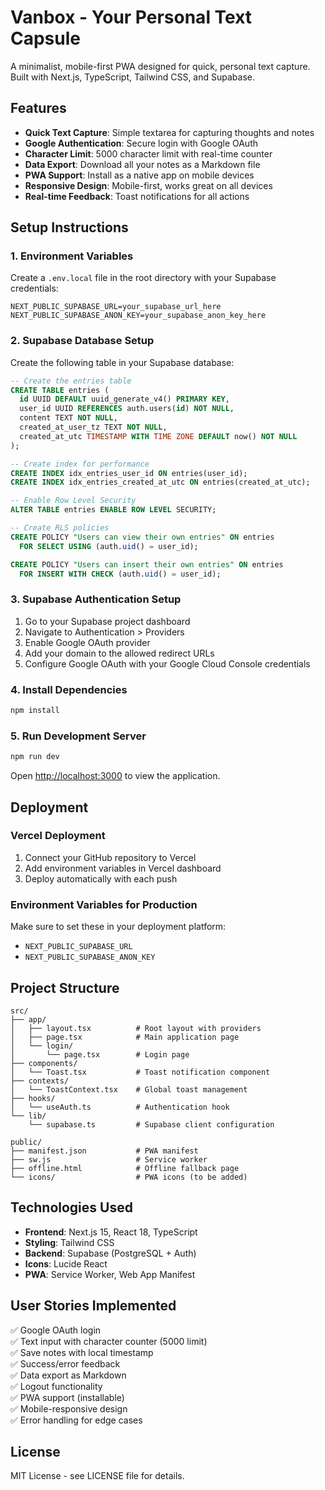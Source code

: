 # Vanbox - Your Personal Text Capsule

A minimalist, mobile-first PWA designed for quick, personal text capture. Built with Next.js, TypeScript, Tailwind CSS, and Supabase.

## Features

- **Quick Text Capture**: Simple textarea for capturing thoughts and notes
- **Google Authentication**: Secure login with Google OAuth
- **Character Limit**: 5000 character limit with real-time counter
- **Data Export**: Download all your notes as a Markdown file
- **PWA Support**: Install as a native app on mobile devices
- **Responsive Design**: Mobile-first, works great on all devices
- **Real-time Feedback**: Toast notifications for all actions

## Setup Instructions

### 1. Environment Variables

Create a `.env.local` file in the root directory with your Supabase credentials:

```env
NEXT_PUBLIC_SUPABASE_URL=your_supabase_url_here
NEXT_PUBLIC_SUPABASE_ANON_KEY=your_supabase_anon_key_here
```

### 2. Supabase Database Setup

Create the following table in your Supabase database:

```sql
-- Create the entries table
CREATE TABLE entries (
  id UUID DEFAULT uuid_generate_v4() PRIMARY KEY,
  user_id UUID REFERENCES auth.users(id) NOT NULL,
  content TEXT NOT NULL,
  created_at_user_tz TEXT NOT NULL,
  created_at_utc TIMESTAMP WITH TIME ZONE DEFAULT now() NOT NULL
);

-- Create index for performance
CREATE INDEX idx_entries_user_id ON entries(user_id);
CREATE INDEX idx_entries_created_at_utc ON entries(created_at_utc);

-- Enable Row Level Security
ALTER TABLE entries ENABLE ROW LEVEL SECURITY;

-- Create RLS policies
CREATE POLICY "Users can view their own entries" ON entries
  FOR SELECT USING (auth.uid() = user_id);

CREATE POLICY "Users can insert their own entries" ON entries
  FOR INSERT WITH CHECK (auth.uid() = user_id);
```

### 3. Supabase Authentication Setup

1. Go to your Supabase project dashboard
2. Navigate to Authentication > Providers
3. Enable Google OAuth provider
4. Add your domain to the allowed redirect URLs
5. Configure Google OAuth with your Google Cloud Console credentials

### 4. Install Dependencies

```bash
npm install
```

### 5. Run Development Server

```bash
npm run dev
```

Open [http://localhost:3000](http://localhost:3000) to view the application.

## Deployment

### Vercel Deployment

1. Connect your GitHub repository to Vercel
2. Add environment variables in Vercel dashboard
3. Deploy automatically with each push

### Environment Variables for Production

Make sure to set these in your deployment platform:
- `NEXT_PUBLIC_SUPABASE_URL`
- `NEXT_PUBLIC_SUPABASE_ANON_KEY`

## Project Structure

```
src/
├── app/
│   ├── layout.tsx          # Root layout with providers
│   ├── page.tsx            # Main application page
│   └── login/
│       └── page.tsx        # Login page
├── components/
│   └── Toast.tsx           # Toast notification component
├── contexts/
│   └── ToastContext.tsx    # Global toast management
├── hooks/
│   └── useAuth.ts          # Authentication hook
└── lib/
    └── supabase.ts         # Supabase client configuration

public/
├── manifest.json           # PWA manifest
├── sw.js                   # Service worker
├── offline.html            # Offline fallback page
└── icons/                  # PWA icons (to be added)
```

## Technologies Used

- **Frontend**: Next.js 15, React 18, TypeScript
- **Styling**: Tailwind CSS
- **Backend**: Supabase (PostgreSQL + Auth)
- **Icons**: Lucide React
- **PWA**: Service Worker, Web App Manifest

## User Stories Implemented

✅ Google OAuth login  
✅ Text input with character counter (5000 limit)  
✅ Save notes with local timestamp  
✅ Success/error feedback  
✅ Data export as Markdown  
✅ Logout functionality  
✅ PWA support (installable)  
✅ Mobile-responsive design  
✅ Error handling for edge cases  

## License

MIT License - see LICENSE file for details.

